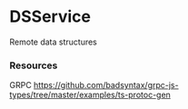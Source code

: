 # DSService 
Remote data structures

### Resources
GRPC https://github.com/badsyntax/grpc-js-types/tree/master/examples/ts-protoc-gen